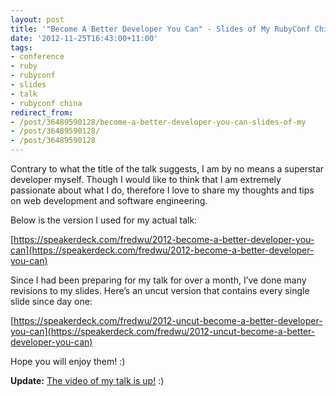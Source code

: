 ```yaml
---
layout: post
title: '"Become A Better Developer You Can" - Slides of My RubyConf China 2012 Talk'
date: '2012-11-25T16:43:00+11:00'
tags:
- conference
- ruby
- rubyconf
- slides
- talk
- rubyconf china
redirect_from:
- /post/36489590128/become-a-better-developer-you-can-slides-of-my
- /post/36489590128/
- /post/36489590128
---
```

Contrary to what the title of the talk suggests, I am by no means a superstar developer myself. Though I would like to think that I am extremely passionate about what I do, therefore I love to share my thoughts and tips on web development and software engineering.

Below is the version I used for my actual talk:

[https://speakerdeck.com/fredwu/2012-become-a-better-developer-you-can](https://speakerdeck.com/fredwu/2012-become-a-better-developer-you-can)

Since I had been preparing for my talk for over a month, I’ve done many revisions to my slides. Here’s an uncut version that contains every single slide since day one:

[https://speakerdeck.com/fredwu/2012-uncut-become-a-better-developer-you-can](https://speakerdeck.com/fredwu/2012-uncut-become-a-better-developer-you-can)

Hope you will enjoy them! :)

**Update:** [The video of my talk is up!](/blog/2012-12-03-become-a-better-developer-you-can-video-of-my/) :)

